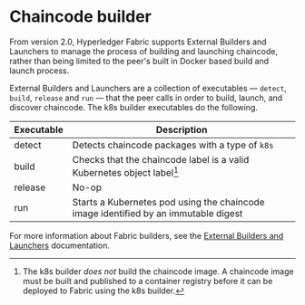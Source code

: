 # Chaincode builder

From version 2.0, Hyperledger Fabric supports External Builders and Launchers to manage the process of building and launching chaincode, rather than being limited to the peer's built in Docker based build and launch process.

External Builders and Launchers are a collection of executables — `detect`, `build`, `release` and `run` — that the peer calls in order to build, launch, and discover chaincode. The k8s builder executables do the following.

| Executable  | Description                                                                         |
| ----------- | ----------------------------------------------------------------------------------- |
| detect      | Detects chaincode packages with a type of `k8s`                                     |
| build       | Checks that the chaincode label is a valid Kubernetes object label[^1]              |
| release     | No-op                                                                               |
| run         | Starts a Kubernetes pod using the chaincode image identified by an immutable digest |

[^1]:
    The k8s builder *does not* build the chaincode image.
    A chaincode image must be built and published to a container registry before it can be deployed to Fabric using the k8s builder.

For more information about Fabric builders, see the [External Builders and Launchers](https://hyperledger-fabric.readthedocs.io/en/latest/cc_launcher.html) documentation.
